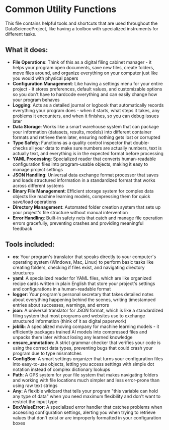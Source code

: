 # Common Utility Functions

This file contains helpful tools and shortcuts that are used throughout the DataScienceProject, like having a toolbox with specialized instruments for different tasks.

## What it does:
- **File Operations**: Think of this as a digital filing cabinet manager - it helps your program open documents, save new files, create folders, move files around, and organize everything on your computer just like you would with physical papers
- **Configuration Management**: Like having a settings menu for your entire project - it stores preferences, default values, and customizable options so you don't have to hardcode everything and can easily change how your program behaves
- **Logging**: Acts as a detailed journal or logbook that automatically records everything your program does - when it starts, what steps it takes, any problems it encounters, and when it finishes, so you can debug issues later
- **Data Storage**: Works like a smart warehouse system that can package your information (datasets, results, models) into different container formats and retrieve them later, ensuring nothing gets lost or corrupted
- **Type Safety**: Functions as a quality control inspector that double-checks all your data to make sure numbers are actually numbers, text is actually text, and everything is in the expected format before processing
- **YAML Processing**: Specialized reader that converts human-readable configuration files into program-usable objects, making it easy to manage project settings
- **JSON Handling**: Universal data exchange format processor that saves and loads structured information in a standardized format that works across different systems
- **Binary File Management**: Efficient storage system for complex data objects like machine learning models, compressing them for quick save/load operations
- **Directory Management**: Automated folder creation system that sets up your project's file structure without manual intervention
- **Error Handling**: Built-in safety nets that catch and manage file operation errors gracefully, preventing crashes and providing meaningful feedback

## Tools included:
- **os**: Your program's translator that speaks directly to your computer's operating system (Windows, Mac, Linux) to perform basic tasks like creating folders, checking if files exist, and navigating directory structures
- **yaml**: A specialized reader for YAML files, which are like organized recipe cards written in plain English that store your project's settings and configurations in a human-readable format
- **logger**: Your program's personal secretary that takes detailed notes about everything happening behind the scenes, writing timestamped entries about successes, warnings, and errors
- **json**: A universal translator for JSON format, which is like a standardized filing system that most programs and websites use to exchange structured information (think of it as digital paperwork)
- **joblib**: A specialized moving company for machine learning models - it efficiently packages trained AI models into compressed files and unpacks them later without losing any learned knowledge
- **ensure_annotation**: A strict grammar checker that verifies your code is using the correct data types, preventing bugs that could crash your program due to type mismatches
- **ConfigBox**: A smart settings organizer that turns your configuration files into easy-to-use objects, letting you access settings with simple dot notation instead of complex dictionary lookups
- **Path**: A GPS system for your file system that makes navigating folders and working with file locations much simpler and less error-prone than using raw text strings
- **Any**: A flexible wildcard that tells your program "this variable can hold any type of data" when you need maximum flexibility and don't want to restrict the input type
- **BoxValueError**: A specialized error handler that catches problems when accessing configuration settings, alerting you when trying to retrieve values that don't exist or are improperly formatted in your configuration boxes